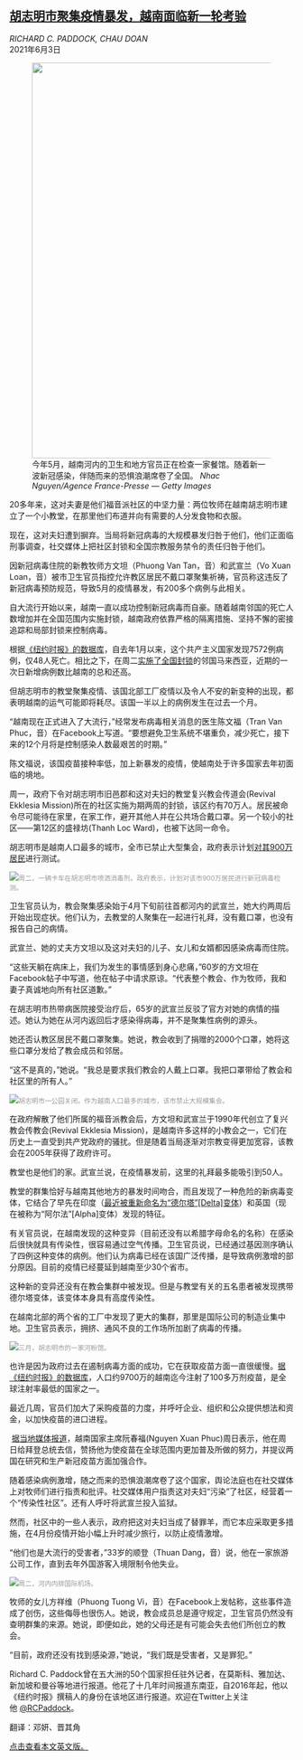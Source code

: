 <!--1622714822000-->
[胡志明市聚集疫情暴发，越南面临新一轮考验](https://cn.nytimes.com/asia-pacific/20210603/vietnam-covid-ho-chi-minh/)
------

<address>RICHARD C. PADDOCK, CHAU DOAN</address><time pudate="2021-06-03 05:37:11" datetime="2021-06-03 05:37:11">2021年6月3日</time><figure class="article-span-photo"><img src="https://images.weserv.nl/?url=static01.nyt.com/images/2021/06/02/world/02Vietnam-virus-1/merlin_188277333_678e9a33-d924-45d6-b5c4-6dc29d61131b-master1050.jpg" width="1050" height="700"><figcaption>今年5月，越南河内的卫生和地方官员正在检查一家餐馆。随着新一波新冠感染，伴随而来的恐惧浪潮席卷了全国。 <cite>Nhac Nguyen/Agence France-Presse — Getty Images</cite></figcaption></figure><section class="article-body"><p>20多年来，这对夫妻是他们福音派社区的中坚力量：两位牧师在越南胡志明市建立了一个小教堂，在那里他们布道并向有需要的人分发食物和衣服。</p><p>现在，这对夫妇遭到摒弃。当局将新冠病毒的大规模暴发归咎于他们，他们正面临刑事调查，社交媒体上把社区封锁和全国宗教服务禁令的责任归咎于他们。</p><p>因新冠病毒住院的新教牧师方文坦（Phuong Van Tan，音）和武宣兰（Vo Xuan Loan，音）被市卫生官员指控允许教区居民不戴口罩聚集祈祷，官员称这违反了新冠病毒预防规范，导致5月的疫情暴发，有200多个病例与此相关。</p><p>自大流行开始以来，越南一直以成功控制新冠病毒而自豪。随着越南邻国的死亡人数增加并在全国范围内实施封锁，越南政府依靠严格的隔离措施、坚持不懈的密接追踪和局部封锁来控制病毒。</p><p>根据<a href="https://www.nytimes.com/interactive/2021/world/covid-cases.html">《纽约时报》的数据库</a>，自去年1月以来，这个共产主义国家发现7572例病例，仅48人死亡。相比之下，在周二<a href="https://www.nytimes.com/live/2021/05/31/world/covid-vaccine-coronavirus-mask#malaysia-reverses-course-locking-down-for-two-weeks-as-virus-cases-surge">实施了全国封锁</a>的邻国马来西亚，近期的一次日新增病例数比越南的总和还高。</p><p>但胡志明市的教堂聚集疫情、该国北部工厂疫情以及令人不安的新变种的出现，都表明越南的运气可能即将耗尽。该国一半以上的病例发生在过去一个月。</p><p>“越南现在正式进入了大流行，”经常发布病毒相关消息的医生陈文福（Tran Van Phuc，音）在Facebook上写道。“要想避免卫生系统不堪重负，减少死亡，接下来的12个月将是控制感染人数最艰苦的时期。”</p><p>陈文福说，该国疫苗接种率低，加上新暴发的疫情，使越南处于许多国家去年初面临的境地。</p><p>周一，政府下令对胡志明市旧邑郡和这对夫妇的教堂复兴教会传道会(Revival Ekklesia Mission)所在的社区实施为期两周的封锁，该区约有70万人。居民被命令尽可能待在家里，在家工作，避开其他人并在公共场合戴口罩。另一个较小的社区——第12区的盛禄坊(Thanh Loc Ward)，也被下达同一命令。</p><p>胡志明市是越南人口最多的城市，全市已禁止大型集会，政府表示计划<a rel="noopener noreferrer" target="_blank" href="https://apnews.com/article/asia-vietnam-coronavirus-pandemic-business-health-683b0efe524fa59aca958cad2f76e6d5">对其900万居民</a>进行测试。</p><p><img src="https://images.weserv.nl/?url=static01.nyt.com/images/2021/06/02/world/02Vietnam-virus-2/merlin_188614500_38c0c361-5577-41fd-a3c6-cbf30b6ef0dc-master1050.jpg"><small style="color: #999;">周二，一辆卡车在胡志明市喷洒消毒剂。政府表示，计划对该市900万居民进行新冠病毒检测。</small></p><p>卫生官员认为，教会聚集感染始于4月下旬前往首都河内的武宣兰，她大约两周后开始出现症状。他们认为，去教堂的人聚集在一起进行礼拜，没有戴口罩，也没有报告自己的病情。</p><p>武宣兰、她的丈夫方文坦以及这对夫妇的儿子、女儿和女婿都因感染病毒而住院。</p><p>“这些天躺在病床上，我们为发生的事情感到身心悲痛，”60岁的方文坦在Facebook帖子中写道，他在帖子中请求原谅。“代表整个教会、作为牧师，我和妻子真诚地向所有社区道歉。”</p><p>在胡志明市热带病医院接受治疗后，65岁的武宣兰反驳了官方对她的病情的描述。她认为她在从河内返回后才感染得病毒，并不是聚集性病例的源头。</p><p>她还否认教区居民不戴口罩聚集。她说，教会收到了捐赠的2000个口罩，她将这些口罩分发给了教会成员和邻居。</p><p>“这不是真的，”她说。“我总是要求我们教会的人戴上口罩。我把口罩带给了教会和社区里的所有人。”</p><p><img src="https://images.weserv.nl/?url=static01.nyt.com/images/2021/06/02/world/02Vietnam-virus-3/merlin_188613396_4e5e11f7-888a-4ac0-9ead-76a9a2264d2b-master1050.jpg"><small style="color: #999;">胡志明市一公园关闭。作为越南人口最多的城市，该市禁止大规模集会。</small></p><p>在政府解散了他们所属的福音派教会后，方文坦和武宣兰于1990年代创立了复兴教会传教会(Revival Ekklesia Mission)，是越南许多这样的小教会之一，它们在历史上一直受到共产党政府的骚扰。但是随着当局逐渐对宗教变得更加宽容，该教会在2005年获得了政府许可。</p><p>教堂也是他们的家。武宣兰说，在疫情暴发前，这里的礼拜最多能吸引到50人。</p><p>教堂的群集恰好与越南其他地方的暴发时间吻合，而且发现了一种危险的新病毒变体，它结合了早先在印度（<a href="https://www.nytimes.com/2021/05/31/health/covid-variant-names-india-delta.html">最近被重新命名为“德尔塔”[Delta]变体</a>）和英国（现在被称为“阿尔法”[Alpha]变体）发现的特征。</p><p>有关官员说，在越南发现的这种变异（目前还没有以希腊字母命名的名称）在感染后很快就具有传染性，很容易通过空气传播。卫生官员说，已经通过基因测序确认了四例这种变体的病例。他们认为病毒已经在该国广泛传播，是导致病例激增的部分原因。目前的疫情已经蔓延到越南至少30个省市。</p><p>这种新的变异还没有在教会集群中被发现。但是与教堂有关的五名患者被发现携带德尔塔变体，该变体本身具有高度传染性。</p><p>在越南北部的两个省的工厂中发现了更大的集群，那里是国际公司的制造业集中地。卫生官员表示，拥挤、通风不良的工作场所加剧了病毒的传播。</p><p><img src="https://images.weserv.nl/?url=static01.nyt.com/images/2021/06/02/world/02Vietnam-virus-4/merlin_185238930_1439a036-6c0c-4c8a-a85c-95080c63a7e7-master1050.jpg"><small style="color: #999;">三月，胡志明市的一家河粉馆。</small></p><p>也许是因为政府过去在遏制病毒方面的成功，它在获取疫苗方面一直很缓慢。<a href="https://www.nytimes.com/interactive/2021/world/covid-vaccinations-tracker.html">据《纽约时报》的数据库</a>，人口约9700万的越南迄今注射了100多万剂疫苗，是全球注射率最低的国家之一。</p><p>最近几周，官员们加大了采购疫苗的力度，并呼吁企业、组织和公众提供想法和资金，以加快疫苗的进口进程。</p><p> <a rel="noopener noreferrer" target="_blank" href="https://vnexpress.net/chu-tich-nuoc-de-nghi-tong-thong-my-ho-tro-vaccine-covid-19-4286383.html">据当地媒体报道</a>，越南国家主席阮春福(Nguyen Xuan Phuc)周日表示，他在周日给拜登总统去信，赞扬他为使疫苗在全球范围内更加普及所做的努力，并提议两国在研究和生产新冠疫苗方面加强合作。</p><p>随着感染病例激增，随之而来的恐惧浪潮席卷了这个国家，舆论法庭也在社交媒体上对牧师们进行指责和批评。社交媒体用户指责这对夫妇“污染”了社区，经营着一个“传染性社区”。还有人呼吁将武宣兰投入监狱。</p><p>然而，社区中的一些人表示，政府把这对夫妇当成了替罪羊，而它本应采取更多措施，在4月份疫情开始小幅上升时减少旅行，以防止疫情激增。</p><p>“他们也是大流行的受害者，”33岁的顺登（Thuan Dang，音）说，他在一家旅游公司工作，直到去年外国游客入境限制令他失业。</p><p><img src="https://images.weserv.nl/?url=static01.nyt.com/images/2021/06/02/world/02Vietnam-virus-5/merlin_188577945_d1b46b57-dff8-42a4-835f-075cbfe84107-master1050.jpg"><small style="color: #999;">周二，河内内排国际机场。</small></p><p>牧师的女儿方祥维（Phuong Tuong Vi，音）在Facebook上发帖称，这些事件造成了创伤，这些侮辱也很伤人。她说，教会成员总是遵守规定，卫生官员仍然没有查明群集的来源。她说，即便如此，她的父母还是有可能会失去他们所创立的教会。</p><p>“目前，政府还没有找到感染源，”她说，“我们既是受害者，又是罪犯。”</p></section><footer class="author-info"><p>Richard C. Paddock曾在五大洲的50个国家担任驻外记者，在莫斯科、雅加达、新加坡和曼谷等地进行报道。他花了十几年时间报道东南亚，自2016年起，他以《纽约时报》撰稿人的身份在该地区进行报道。欢迎在Twitter上关注他 <a rel="nofollow" target="_blank" href="https://twitter.com/RCPaddock">@RCPaddock</a>。</p><p>翻译：邓妍、晋其角</p><p><a rel="nofollow" target="_blank" href="https://www.nytimes.com/2021/06/02/world/asia/vietnam-covid-ho-chi-minh.html">点击查看本文英文版。</a></p></footer>
